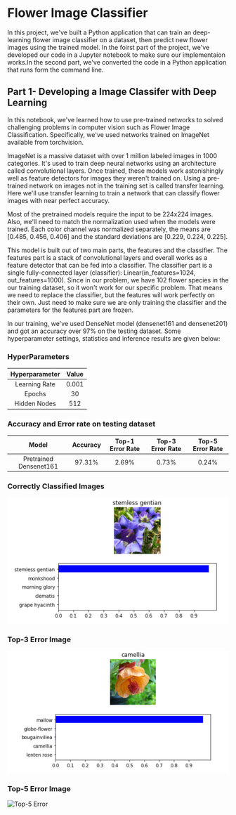 # Flower Image Classifier

In this project, we've built a Python application that can train an deep-learning flower image classifier on a dataset, then predict new flower images using the trained model. In the foirst part of the project, we've developed our code in a Jupyter notebook to make sure our implementaion works.In the second part, we've converted the code in a Python application that runs form the command line. 

## Part 1- Developing a Image Classifer with Deep Learning

In this notebook, we've learned how to use pre-trained networks to solved challenging problems in computer vision such as Flower Image Classification. Specifically, we've used networks trained on ImageNet available from torchvision.

ImageNet is a massive dataset with over 1 million labeled images in 1000 categories. It's used to train deep neural networks using an architecture called convolutional layers. Once trained, these models work astonishingly well as feature detectors for images they weren't trained on. Using a pre-trained network on images not in the training set is called transfer learning. Here we'll use transfer learning to train a network that can classify flower images with near perfect accuracy.

Most of the pretrained models require the input to be 224x224 images. Also, we'll need to match the normalization used when the models were trained. Each color channel was normalized separately, the means are [0.485, 0.456, 0.406] and the standard deviations are [0.229, 0.224, 0.225].

This model is built out of two main parts, the features and the classifier. The features part is a stack of convolutional layers and overall works as a feature detector that can be fed into a classifier. The classifier part is a single fully-connected layer (classifier): Linear(in_features=1024, out_features=1000). Since in our problem, we have 102 flower species in the our training dataset, so it won't work for our specific problem. That means we need to replace the classifier, but the features will work perfectly on their own. Just need to make sure we are only training the classifier and the parameters for the features part are frozen.

In our training, we've used DenseNet model (densenet161 and densenet201) and got an accuracy over 97% on the testing dataset. Some hyperparameter settings, statistics and inference results are given below:

### HyperParameters
|      Hyperparameter    |       Value       |
| :--------------------: |:-----------------:|
|     Learning Rate		 |       0.001       |
|        Epochs  		 |        30         |
|     Hidden Nodes		 |       512         |


### Accuracy and Error rate on testing dataset
|         Model          |      Accuracy     | Top-1 Error Rate | Top-3 Error Rate | Top-5 Error Rate |
| :--------------------: | :---------------: | :--------------: | :--------------: | :--------------: | 
| Pretrained Densenet161 |      97.31%       |      2.69%       |      0.73%       |      0.24%       |

### Correctly Classified Images
![Correctly Classifid](correct_1.PNG)

### Top-3 Error Image
![Top-3 Error](top_3_1.PNG)

### Top-5 Error Image
![Top-5 Error](top_5_1.PNG)


